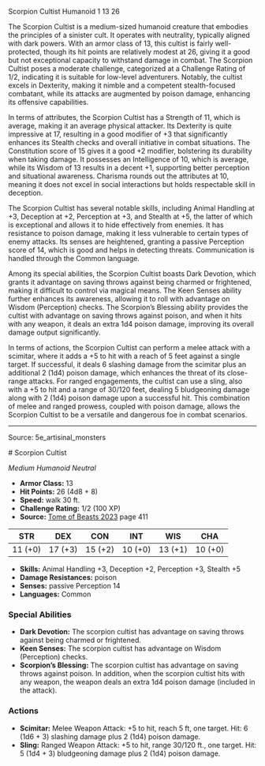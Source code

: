 <MonsterName/>Scorpion Cultist</MonsterName>
<CreatureType/>Humanoid</CreatureType>
<CR/>1</CR>
<AC/>13</AC>
<HP/>26</HP>
<summary>The Scorpion Cultist is a medium-sized humanoid creature that embodies the principles of a sinister cult. It operates with neutrality, typically aligned with dark powers. With an armor class of 13, this cultist is fairly well-protected, though its hit points are relatively modest at 26, giving it a good but not exceptional capacity to withstand damage in combat. The Scorpion Cultist poses a moderate challenge, categorized at a Challenge Rating of 1/2, indicating it is suitable for low-level adventurers. Notably, the cultist excels in Dexterity, making it nimble and a competent stealth-focused combatant, while its attacks are augmented by poison damage, enhancing its offensive capabilities.</summary>

<detail>

In terms of attributes, the Scorpion Cultist has a Strength of 11, which is average, making it an average physical attacker. Its Dexterity is quite impressive at 17, resulting in a good modifier of +3 that significantly enhances its Stealth checks and overall initiative in combat situations. The Constitution score of 15 gives it a good +2 modifier, bolstering its durability when taking damage. It possesses an Intelligence of 10, which is average, while its Wisdom of 13 results in a decent +1, supporting better perception and situational awareness. Charisma rounds out the attributes at 10, meaning it does not excel in social interactions but holds respectable skill in deception.

The Scorpion Cultist has several notable skills, including Animal Handling at +3, Deception at +2, Perception at +3, and Stealth at +5, the latter of which is exceptional and allows it to hide effectively from enemies. It has resistance to poison damage, making it less vulnerable to certain types of enemy attacks. Its senses are heightened, granting a passive Perception score of 14, which is good and helps in detecting threats. Communication is handled through the Common language.

Among its special abilities, the Scorpion Cultist boasts Dark Devotion, which grants it advantage on saving throws against being charmed or frightened, making it difficult to control via magical means. The Keen Senses ability further enhances its awareness, allowing it to roll with advantage on Wisdom (Perception) checks. The Scorpion’s Blessing ability provides the cultist with advantage on saving throws against poison, and when it hits with any weapon, it deals an extra 1d4 poison damage, improving its overall damage output significantly.

In terms of actions, the Scorpion Cultist can perform a melee attack with a scimitar, where it adds a +5 to hit with a reach of 5 feet against a single target. If successful, it deals 6 slashing damage from the scimitar plus an additional 2 (1d4) poison damage, which enhances the threat of its close-range attacks. For ranged engagements, the cultist can use a sling, also with a +5 to hit and a range of 30/120 feet, dealing 5 bludgeoning damage along with 2 (1d4) poison damage upon a successful hit. This combination of melee and ranged prowess, coupled with poison damage, allows the Scorpion Cultist to be a versatile and dangerous foe in combat scenarios.</detail>



---

Source: 5e_artisinal_monsters

<statblock>
# Scorpion Cultist

*Medium* *Humanoid* *Neutral*

- **Armor Class:** 13
- **Hit Points:** 26 (4d8 + 8)
- **Speed:** walk 30 ft.
- **Challenge Rating:** 1/2 (100 XP)
- **Source:** [Tome of Beasts 2023](https://koboldpress.com/kpstore/product/tome-of-beasts-1-2023-edition/) page 411

| STR | DEX | CON | INT | WIS | CHA |
| --- | --- | --- | --- | --- | --- |
| 11 (+0) | 17 (+3) | 15 (+2) | 10 (+0) | 13 (+1) | 10 (+0) |

- **Skills:** Animal Handling +3, Deception +2, Perception +3, Stealth +5
- **Damage Resistances:** poison
- **Senses:** passive Perception 14
- **Languages:** Common

### Special Abilities

- **Dark Devotion:** The scorpion cultist has advantage on saving throws against being charmed or frightened.
- **Keen Senses:** The scorpion cultist has advantage on Wisdom (Perception) checks.
- **Scorpion’s Blessing:** The scorpion cultist has advantage on saving throws against poison. In addition, when the scorpion cultist hits with any weapon, the weapon deals an extra 1d4 poison damage (included in the attack).

### Actions

- **Scimitar:** Melee Weapon Attack: +5 to hit, reach 5 ft, one target. Hit: 6 (1d6 + 3) slashing damage plus 2 (1d4) poison damage.
- **Sling:** Ranged Weapon Attack: +5 to hit, range 30/120 ft., one target. Hit: 5 (1d4 + 3) bludgeoning damage plus 2 (1d4) poison damage.
</statblock>


